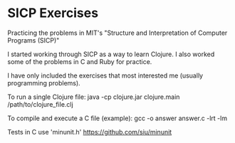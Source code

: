 SICP Exercises
====

Practicing the problems in MIT's "Structure and Interpretation of Computer Programs (SICP)"

I started working through SICP as a way to learn Clojure.
I also worked some of the problems in C and Ruby for practice.

I have only included the exercises that most interested me (usually programming problems).

To run a single Clojure file:
java -cp clojure.jar clojure.main /path/to/clojure_file.clj

To compile and execute a C file (example):
gcc -o answer answer.c -lrt -lm

Tests in C use 'minunit.h'
https://github.com/siu/minunit

